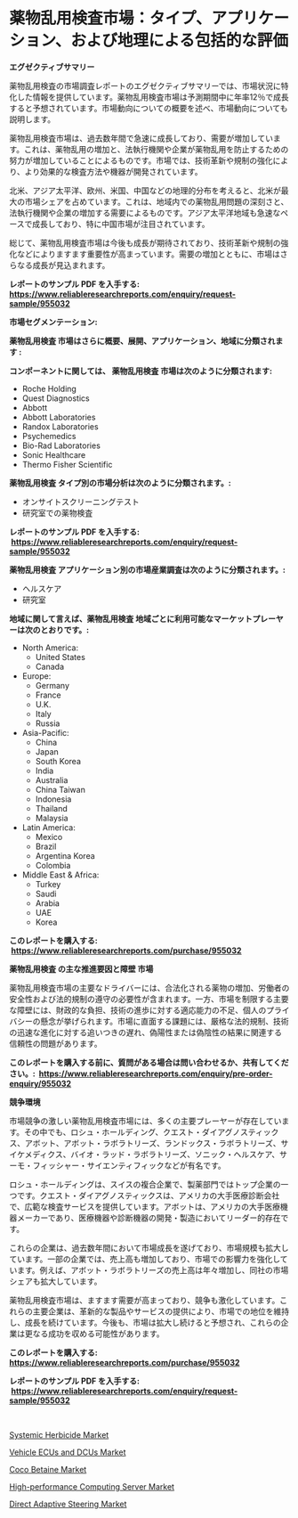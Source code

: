 <p><h1>薬物乱用検査市場：タイプ、アプリケーション、および地理による包括的な評価</h1></p><p><strong>エグゼクティブサマリー</strong></p>
<p><p>薬物乱用検査の市場調査レポートのエグゼクティブサマリーでは、市場状況に特化した情報を提供しています。薬物乱用検査市場は予測期間中に年率12％で成長すると予想されています。市場動向についての概要を述べ、市場動向についても説明します。</p><p>薬物乱用検査市場は、過去数年間で急速に成長しており、需要が増加しています。これは、薬物乱用の増加と、法執行機関や企業が薬物乱用を防止するための努力が増加していることによるものです。市場では、技術革新や規制の強化により、より効果的な検査方法や機器が開発されています。</p><p>北米、アジア太平洋、欧州、米国、中国などの地理的分布を考えると、北米が最大の市場シェアを占めています。これは、地域内での薬物乱用問題の深刻さと、法執行機関や企業の増加する需要によるものです。アジア太平洋地域も急速なペースで成長しており、特に中国市場が注目されています。</p><p>総じて、薬物乱用検査市場は今後も成長が期待されており、技術革新や規制の強化などによりますます重要性が高まっています。需要の増加とともに、市場はさらなる成長が見込まれます。</p></p>
<p><strong>レポートのサンプル PDF を入手する: <a href="https://www.reliableresearchreports.com/enquiry/request-sample/955032">https://www.reliableresearchreports.com/enquiry/request-sample/955032</a></strong></p>
<p><strong>市場セグメンテーション:</strong></p>
<p><strong> 薬物乱用検査 市場はさらに概要、展開、アプリケーション、地域に分類されます :</strong></p>
<p><strong>コンポーネントに関しては、 薬物乱用検査 市場は次のように分類されます: &nbsp;</strong></p>
<p><ul><li>Roche Holding</li><li>Quest Diagnostics</li><li>Abbott</li><li>Abbott Laboratories</li><li>Randox Laboratories</li><li>Psychemedics</li><li>Bio-Rad Laboratories</li><li>Sonic Healthcare</li><li>Thermo Fisher Scientific</li></ul></p>
<p><strong> 薬物乱用検査 タイプ別の市場分析は次のように分類されます。:</strong></p>
<p><ul><li>オンサイトスクリーニングテスト</li><li>研究室での薬物検査</li></ul></p>
<p><strong>レポートのサンプル PDF を入手する: &nbsp;<a href="https://www.reliableresearchreports.com/enquiry/request-sample/955032">https://www.reliableresearchreports.com/enquiry/request-sample/955032</a></strong></p>
<p><strong> 薬物乱用検査 アプリケーション別の市場産業調査は次のように分類されます。:</strong></p>
<p><ul><li>ヘルスケア</li><li>研究室</li></ul></p>
<p><strong>地域に関して言えば、薬物乱用検査 地域ごとに利用可能なマーケットプレーヤーは次のとおりです。:</strong></p>
<p><ul>
    <li>
        North America:
        <ul>
            <li>United States</li>
            <li>Canada</li>
        </ul>
    </li>
    <li>
        Europe:
        <ul>
            <li>Germany</li>
            <li>France</li>
            <li>U.K.</li>
            <li>Italy</li>
            <li>Russia</li>
        </ul>
    </li>
    <li>
        Asia-Pacific:
        <ul>
            <li>China</li>
            <li>Japan</li>
            <li>South Korea</li>
            <li>India</li>
            <li>Australia</li>
            <li>China Taiwan</li>
            <li>Indonesia</li>
            <li>Thailand</li>
            <li>Malaysia</li>
        </ul>
    </li>
    <li>
        Latin America:
        <ul>
            <li>Mexico</li>
            <li>Brazil</li>
            <li>Argentina Korea</li>
            <li>Colombia</li>
        </ul>
    </li>
    <li>
        Middle East & Africa:
        <ul>
            <li>Turkey</li>
            <li>Saudi</li>
            <li>Arabia</li>
            <li>UAE</li>
            <li>Korea</li>
        </ul>
    </li>
    </ul></p>
<p><strong>このレポートを購入する: &nbsp;<a href="https://www.reliableresearchreports.com/purchase/955032">https://www.reliableresearchreports.com/purchase/955032</a></strong></p>
<p><strong>薬物乱用検査 の主な推進要因と障壁 市場</strong></p>
<p><p>薬物乱用検査市場の主要なドライバーには、合法化される薬物の増加、労働者の安全性および法的規制の遵守の必要性が含まれます。一方、市場を制限する主要な障壁には、財政的な負担、技術の進歩に対する適応能力の不足、個人のプライバシーの懸念が挙げられます。市場に直面する課題には、厳格な法的規制、技術の迅速な進化に対する追いつきの遅れ、偽陽性または偽陰性の結果に関連する信頼性の問題があります。</p></p>
<p><strong>このレポートを購入する前に、質問がある場合は問い合わせるか、共有してください。:&nbsp; <a href="https://www.reliableresearchreports.com/enquiry/pre-order-enquiry/955032">https://www.reliableresearchreports.com/enquiry/pre-order-enquiry/955032</a></strong></p>
<p><strong>競争環境</strong></p>
<p><p>市場競争の激しい薬物乱用検査市場には、多くの主要プレーヤーが存在しています。その中でも、ロシュ・ホールディング、クエスト・ダイアグノスティックス、アボット、アボット・ラボラトリーズ、ランドックス・ラボラトリーズ、サイケメディクス、バイオ・ラッド・ラボラトリーズ、ソニック・ヘルスケア、サーモ・フィッシャー・サイエンティフィックなどが有名です。</p><p>ロシュ・ホールディングは、スイスの複合企業で、製薬部門ではトップ企業の一つです。クエスト・ダイアグノスティックスは、アメリカの大手医療診断会社で、広範な検査サービスを提供しています。アボットは、アメリカの大手医療機器メーカーであり、医療機器や診断機器の開発・製造においてリーダー的存在です。</p><p>これらの企業は、過去数年間において市場成長を遂げており、市場規模も拡大しています。一部の企業では、売上高も増加しており、市場での影響力を強化しています。例えば、アボット・ラボラトリーズの売上高は年々増加し、同社の市場シェアも拡大しています。</p><p>薬物乱用検査市場は、ますます需要が高まっており、競争も激化しています。これらの主要企業は、革新的な製品やサービスの提供により、市場での地位を維持し、成長を続けています。今後も、市場は拡大し続けると予想され、これらの企業は更なる成功を収める可能性があります。</p></p>
<p><strong>このレポートを購入する: &nbsp; <a href="https://www.reliableresearchreports.com/purchase/955032">https://www.reliableresearchreports.com/purchase/955032</a></strong></p>
<p><strong>レポートのサンプル PDF を入手する: &nbsp;<a href="https://www.reliableresearchreports.com/enquiry/request-sample/955032">https://www.reliableresearchreports.com/enquiry/request-sample/955032</a></strong><strong></strong></p>
<p>&nbsp;</p>
<p><p><a href="https://github.com/GroverBarry/Market-Research-Report-List-4/blob/main/systemic-herbicide-market.md">Systemic Herbicide Market</a></p><p><a href="https://issuu.com/reportprime-2/docs/vehicle-ecus-and-dcus-market-size-2030.pptx">Vehicle ECUs and DCUs Market</a></p><p><a href="https://github.com/lylyparadise/Market-Research-Report-List-2/blob/main/coco-betaine-market.md">Coco Betaine Market</a></p><p><a href="https://funky-papaya-cf4.notion.site/High-performance-Computing-Server-Market-Insights-Market-Players-and-Forecast-Till-2031-4b6270043c7f447f8dc72d43749be184">High-performance Computing Server Market</a></p><p><a href="https://issuu.com/reportprime-2/docs/direct-adaptive-steering-market-size-2030.pptx">Direct Adaptive Steering Market</a></p></p>